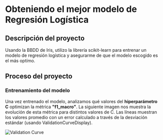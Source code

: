 # Obteniendo el mejor modelo de Regresión Logística

## Descripción del proyecto

Usando la BBDD de Iris, utilizo la librería scikit-learn para entrenar un modelo de regresión logística y asegurarme de que el modelo escogido es el más optímo.

## Proceso del proyecto
### Entrenamiento del modelo
Una vez entrenado el modelo, analizamos qué valores del **hiperparámetro C** optimizan la métrica **"f1_macro"**. La siguiente imagen nos muestra la evolución de esta métrica para distintos valores de C. Las líneas muestran los valores promedio con un error calculado a través de la desviación estándar (usando ValidationCurveDisplay).

![Validation Curve]("validation_curve.png" "Validation Curve")